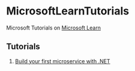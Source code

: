 # MicrosoftLearnTutorials
Microsoft Tutorials on [Microsoft Learn](https://docs.microsoft.com/en-us/learn/)

## Tutorials
1. [Build your first microservice with .NET](Build%20your%20first%20microservice%20with%20.NET/README.md)
